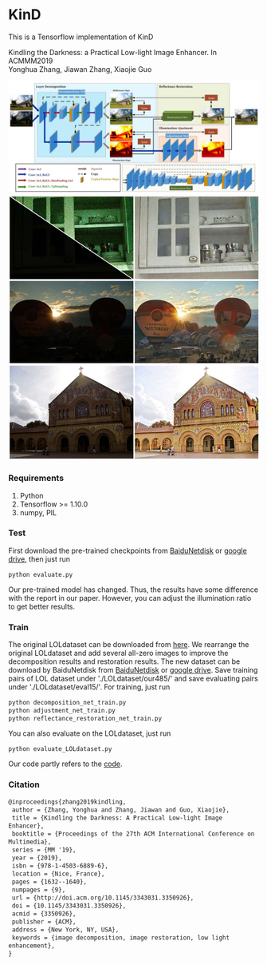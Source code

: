 # KinD
This is a Tensorflow implementation of KinD

Kindling the Darkness: a Practical Low-light Image Enhancer. In ACMMM2019<br>
Yonghua Zhang, Jiawan Zhang, Xiaojie Guo

<img src="figures/network.jpg" width="800px"/>

<img src="figures/result.jpg" width="800px"/>

### Requirements ###
1. Python
2. Tensorflow >= 1.10.0
3. numpy, PIL

### Test ###
First download the pre-trained checkpoints from [BaiduNetdisk](https://pan.baidu.com/s/1c4ZLYEIoR-8skNMiAVbl_A) or [google drive](https://drive.google.com/open?id=1-ljWntl7FExf6BSQtl5Mz3rMGWgnXDz4), then just run
```shell
python evaluate.py
```
Our pre-trained model has changed. Thus, the results have some difference with the report in our paper. However, you can adjust the illumination ratio to get better results.

### Train ###
The original LOLdataset can be downloaded from [here](https://daooshee.github.io/BMVC2018website/). We rearrange the original LOLdataset and add several all-zero images to improve the decomposition results and restoration results. The new dataset can be download by BaiduNetdisk from [BaiduNetdisk](https://pan.baidu.com/s/1sn3vWJ2I5U2dlVUD7eqIBQ) or [google drive](https://drive.google.com/open?id=1-MaOVG7ylOkmGv1K4HWWcrai01i_FeDK). Save training pairs of LOL dataset under './LOLdataset/our485/' and save evaluating pairs under './LOLdataset/eval15/'. For training, just run
```shell
python decomposition_net_train.py
python adjustment_net_train.py
python reflectance_restoration_net_train.py
```
You can also evaluate on the LOLdataset, just run
```shell
python evaluate_LOLdataset.py
```
Our code partly refers to the [code](https://github.com/weichen582/RetinexNet).

### Citation ###
```
@inproceedings{zhang2019kindling,
 author = {Zhang, Yonghua and Zhang, Jiawan and Guo, Xiaojie},
 title = {Kindling the Darkness: A Practical Low-light Image Enhancer},
 booktitle = {Proceedings of the 27th ACM International Conference on Multimedia},
 series = {MM '19},
 year = {2019},
 isbn = {978-1-4503-6889-6},
 location = {Nice, France},
 pages = {1632--1640},
 numpages = {9},
 url = {http://doi.acm.org/10.1145/3343031.3350926},
 doi = {10.1145/3343031.3350926},
 acmid = {3350926},
 publisher = {ACM},
 address = {New York, NY, USA},
 keywords = {image decomposition, image restoration, low light enhancement},
}
```
